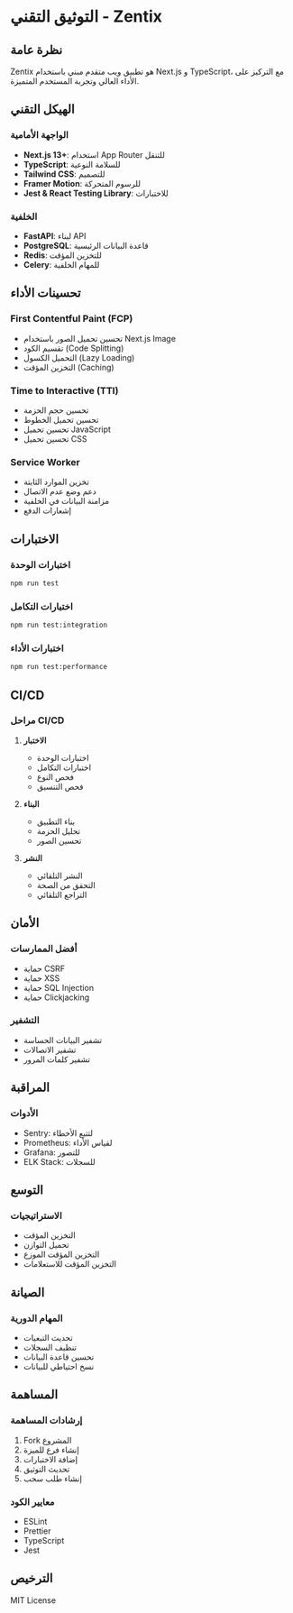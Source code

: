# التوثيق التقني - Zentix

## نظرة عامة
Zentix هو تطبيق ويب متقدم مبني باستخدام Next.js و TypeScript، مع التركيز على الأداء العالي وتجربة المستخدم المتميزة.

## الهيكل التقني

### الواجهة الأمامية
- **Next.js 13+**: استخدام App Router للتنقل
- **TypeScript**: للسلامة النوعية
- **Tailwind CSS**: للتصميم
- **Framer Motion**: للرسوم المتحركة
- **Jest & React Testing Library**: للاختبارات

### الخلفية
- **FastAPI**: لبناء API
- **PostgreSQL**: قاعدة البيانات الرئيسية
- **Redis**: للتخزين المؤقت
- **Celery**: للمهام الخلفية

## تحسينات الأداء

### First Contentful Paint (FCP)
- تحسين تحميل الصور باستخدام Next.js Image
- تقسيم الكود (Code Splitting)
- التحميل الكسول (Lazy Loading)
- التخزين المؤقت (Caching)

### Time to Interactive (TTI)
- تحسين حجم الحزمة
- تحسين تحميل الخطوط
- تحسين تحميل JavaScript
- تحسين تحميل CSS

### Service Worker
- تخزين الموارد الثابتة
- دعم وضع عدم الاتصال
- مزامنة البيانات في الخلفية
- إشعارات الدفع

## الاختبارات

### اختبارات الوحدة
```bash
npm run test
```

### اختبارات التكامل
```bash
npm run test:integration
```

### اختبارات الأداء
```bash
npm run test:performance
```

## CI/CD

### مراحل CI/CD
1. **الاختبار**
   - اختبارات الوحدة
   - اختبارات التكامل
   - فحص النوع
   - فحص التنسيق

2. **البناء**
   - بناء التطبيق
   - تحليل الحزمة
   - تحسين الصور

3. **النشر**
   - النشر التلقائي
   - التحقق من الصحة
   - التراجع التلقائي

## الأمان

### أفضل الممارسات
- حماية CSRF
- حماية XSS
- حماية SQL Injection
- حماية Clickjacking

### التشفير
- تشفير البيانات الحساسة
- تشفير الاتصالات
- تشفير كلمات المرور

## المراقبة

### الأدوات
- Sentry: لتتبع الأخطاء
- Prometheus: لقياس الأداء
- Grafana: للتصور
- ELK Stack: للسجلات

## التوسع

### الاستراتيجيات
- التخزين المؤقت
- تحميل التوازن
- التخزين المؤقت الموزع
- التخزين المؤقت للاستعلامات

## الصيانة

### المهام الدورية
- تحديث التبعيات
- تنظيف السجلات
- تحسين قاعدة البيانات
- نسخ احتياطي للبيانات

## المساهمة

### إرشادات المساهمة
1. Fork المشروع
2. إنشاء فرع للميزة
3. إضافة الاختبارات
4. تحديث التوثيق
5. إنشاء طلب سحب

### معايير الكود
- ESLint
- Prettier
- TypeScript
- Jest

## الترخيص
MIT License 